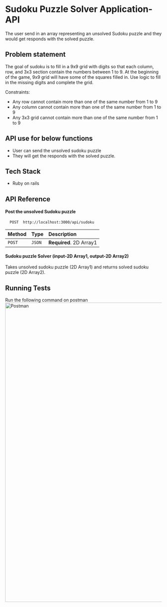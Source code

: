 # Sudoku Puzzle Solver Application-API

The user send in an array representing an unsolved Sudoku
puzzle and they would get responds with the solved puzzle.

## Problem statement

The goal of sudoku is to fill in a 9x9 grid with digits so that each column, row, and 3x3 section
contain the numbers between 1 to 9. At the beginning of the game,
9x9 grid will have some of the squares filled in. Use logic to fill in the
missing digits and complete the grid.

Constraints:
- Any row cannot contain more than one of the same number from 1 to 9
- Any column cannot contain more than one of the same number from 1 to 9
- Any 3x3 grid cannot contain more than one of the same number from 1 to 9



## API use for below functions
- User can send the unsolved sudoku puzzle
- They will get the responds with the solved puzzle.

## Tech Stack
- Ruby on rails

## API Reference

#### Post the unsolved Sudoku puzzle

```http
  POST  http://localhost:3000/api/sudoku
```

| Method | Type     | Description                |
| :-------- | :------- | :------------------------- |
| `POST` | `JSON` | **Required**. 2D Array1 |


#### Sudoku puzzle Solver (input-2D Array1, output-2D Array2)

Takes unsolved sudoku puzzle (2D Array1) and returns solved sudoku puzzle (2D Array2).

## Running Tests
Run the following command on postman
<img width="962" alt="Postman" src="https://user-images.githubusercontent.com/101566029/202842588-218467d1-62d1-401f-840d-389758559d9d.png">

